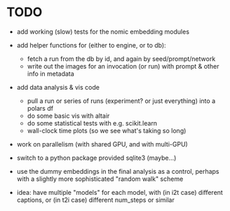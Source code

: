 # TODO

- add working (slow) tests for the nomic embedding modules

- add helper functions for (either to engine, or to db):

  - fetch a run from the db by id, and again by seed/prompt/network
  - write out the images for an invocation (or run) with prompt & other info in
    metadata

- add data analysis & vis code

  - pull a run or series of runs (experiment? or just everything) into a polars
    df
  - do some basic vis with altair
  - do some statistical tests with e.g. scikit.learn
  - wall-clock time plots (so we see what's taking so long)

- work on parallelism (with shared GPU, and with multi-GPU)

- switch to a python package provided sqlite3 (maybe...)

- use the dummy embeddings in the final analysis as a control, perhaps with a
  slightly more sophisticated "random walk" scheme

- idea: have multiple "models" for each model, with (in i2t case) different
  captions, or (in t2i case) different num_steps or similar
